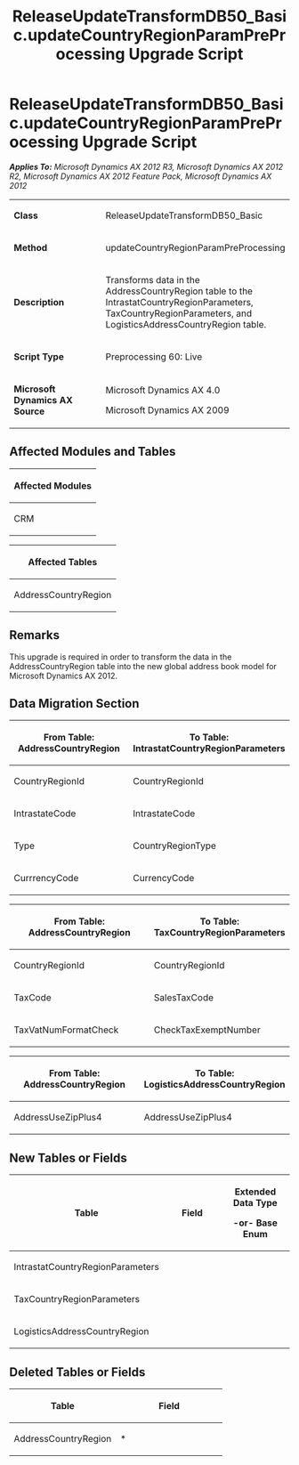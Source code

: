 ﻿---
title: ReleaseUpdateTransformDB50_Basic.updateCountryRegionParamPreProcessing Upgrade Script
TOCTitle: ReleaseUpdateTransformDB50_Basic.updateCountryRegionParamPreProcessing Upgrade Script
ms:assetid: 9ff18aed-0fb2-1d44-7d9a-2acb8c5bf44c
ms:mtpsurl: https://msdn.microsoft.com/en-us/library/JJ736690(v=AX.60)
ms:contentKeyID: 49710122
ms.date: 05/18/2015
mtps_version: v=AX.60
---

# ReleaseUpdateTransformDB50\_Basic.updateCountryRegionParamPreProcessing Upgrade Script 


_**Applies To:** Microsoft Dynamics AX 2012 R3, Microsoft Dynamics AX 2012 R2, Microsoft Dynamics AX 2012 Feature Pack, Microsoft Dynamics AX 2012_

<table>
<colgroup>
<col style="width: 50%" />
<col style="width: 50%" />
</colgroup>
<tbody>
<tr class="odd">
<td><p><strong>Class</strong></p></td>
<td><p>ReleaseUpdateTransformDB50_Basic</p></td>
</tr>
<tr class="even">
<td><p><strong>Method</strong></p></td>
<td><p>updateCountryRegionParamPreProcessing</p></td>
</tr>
<tr class="odd">
<td><p><strong>Description</strong></p></td>
<td><p>Transforms data in the AddressCountryRegion table to the IntrastatCountryRegionParameters, TaxCountryRegionParameters, and LogisticsAddressCountryRegion table.</p></td>
</tr>
<tr class="even">
<td><p><strong>Script Type</strong></p></td>
<td><p>Preprocessing 60: Live</p></td>
</tr>
<tr class="odd">
<td><p><strong>Microsoft Dynamics AX Source</strong></p></td>
<td><p>Microsoft Dynamics AX 4.0</p>
<p>Microsoft Dynamics AX 2009</p></td>
</tr>
</tbody>
</table>


## Affected Modules and Tables

<table>
<colgroup>
<col style="width: 100%" />
</colgroup>
<thead>
<tr class="header">
<th><p>Affected Modules</p></th>
</tr>
</thead>
<tbody>
<tr class="odd">
<td><p>CRM</p></td>
</tr>
</tbody>
</table>


<table>
<colgroup>
<col style="width: 100%" />
</colgroup>
<thead>
<tr class="header">
<th><p>Affected Tables</p></th>
</tr>
</thead>
<tbody>
<tr class="odd">
<td><p>AddressCountryRegion</p></td>
</tr>
</tbody>
</table>


## Remarks

This upgrade is required in order to transform the data in the AddressCountryRegion table into the new global address book model for Microsoft Dynamics AX 2012.

## Data Migration Section

<table>
<colgroup>
<col style="width: 50%" />
<col style="width: 50%" />
</colgroup>
<thead>
<tr class="header">
<th><p>From Table: AddressCountryRegion</p></th>
<th><p>To Table: IntrastatCountryRegionParameters</p></th>
</tr>
</thead>
<tbody>
<tr class="odd">
<td><p>CountryRegionId</p></td>
<td><p>CountryRegionId</p></td>
</tr>
<tr class="even">
<td><p>IntrastateCode</p></td>
<td><p>IntrastateCode</p></td>
</tr>
<tr class="odd">
<td><p>Type</p></td>
<td><p>CountryRegionType</p></td>
</tr>
<tr class="even">
<td><p>CurrrencyCode</p></td>
<td><p>CurrencyCode</p></td>
</tr>
</tbody>
</table>


<table>
<colgroup>
<col style="width: 50%" />
<col style="width: 50%" />
</colgroup>
<thead>
<tr class="header">
<th><p>From Table: AddressCountryRegion</p></th>
<th><p>To Table: TaxCountryRegionParameters</p></th>
</tr>
</thead>
<tbody>
<tr class="odd">
<td><p>CountryRegionId</p></td>
<td><p>CountryRegionId</p></td>
</tr>
<tr class="even">
<td><p>TaxCode</p></td>
<td><p>SalesTaxCode</p></td>
</tr>
<tr class="odd">
<td><p>TaxVatNumFormatCheck</p></td>
<td><p>CheckTaxExemptNumber</p></td>
</tr>
</tbody>
</table>


<table>
<colgroup>
<col style="width: 50%" />
<col style="width: 50%" />
</colgroup>
<thead>
<tr class="header">
<th><p>From Table: AddressCountryRegion</p></th>
<th><p>To Table: LogisticsAddressCountryRegion</p></th>
</tr>
</thead>
<tbody>
<tr class="odd">
<td><p>AddressUseZipPlus4</p></td>
<td><p>AddressUseZipPlus4</p></td>
</tr>
</tbody>
</table>


## New Tables or Fields

<table>
<colgroup>
<col style="width: 33%" />
<col style="width: 33%" />
<col style="width: 33%" />
</colgroup>
<thead>
<tr class="header">
<th><p>Table</p></th>
<th><p>Field</p></th>
<th><p>Extended Data Type</p>
<p>-or- Base Enum</p></th>
</tr>
</thead>
<tbody>
<tr class="odd">
<td><p>IntrastatCountryRegionParameters</p></td>
<td><p></p></td>
<td><p></p></td>
</tr>
<tr class="even">
<td><p>TaxCountryRegionParameters</p></td>
<td><p></p></td>
<td><p></p></td>
</tr>
<tr class="odd">
<td><p>LogisticsAddressCountryRegion</p></td>
<td><p></p></td>
<td><p></p></td>
</tr>
</tbody>
</table>


## Deleted Tables or Fields

<table>
<colgroup>
<col style="width: 50%" />
<col style="width: 50%" />
</colgroup>
<thead>
<tr class="header">
<th><p>Table</p></th>
<th><p>Field</p></th>
</tr>
</thead>
<tbody>
<tr class="odd">
<td><p>AddressCountryRegion</p></td>
<td><p>*</p></td>
</tr>
</tbody>
</table>

  


